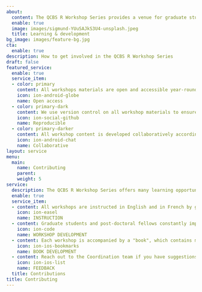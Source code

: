 ```yaml
---
about:
  content: The QCBS R Workshop Series provides a venue for graduate students and postdoctoral fellows to improve their teaching and learning abilities through the instruction and the development of statistical and programming workshops. We immensely value the contributions provided to the series, and we rely on the QCBS community's engagement to constantly improve our workshops. To encourage community contributions, we keep our workshops openly accessible, reproducible, and encourage collaboration between contributors. <br><br><b>The QCBS offers <a href = "https://qcbs.ca/student-grants/learning-development-award-leada">Learning and Development Awards (LeaDA)</a> to support graduates student and post-doctoral QCBS members who instruct or develop workshops.</b> We also welcome voluntary community feedback to keep the workshops up to date and as helpful as possible!
  enable: true
  image: images/sigmund-YUuSAJkS3U4-unsplash.jpeg
  title: Learning & development
bg_image: images/feature-bg.jpg
cta:
  enable: true
description: How to get involved in the QCBS R Workshop Series
draft: false
featured_service:
  enable: true
  service_item:
  - color: primary
    content: All workshops materials are open and accessible year-round
    icon: ion-android-globe
    name: Open access
  - color: primary-dark
    content: We use version control on all workshop materials to ensure reproducibility
    icon: ion-social-github
    name: Reproducible
  - color: primary-darker
    content: All workshop content is developed collaboratively according to community feedback
    icon: ion-android-chat
    name: Collaborative
layout: service
menu:
  main:
    name: Contributing
    parent:
    weight: 5
service:
  description: The QCBS R Workshop Series offers many learning opportunities for any graduate student or post-doctoral fellow in the QCBS community. Whether you are interested in practising your teaching abilities, improving your technical skills, or working collaboratively with a broad network of graduate students and post-doctoral fellows, there is <b>always</b> room for contributions. <br><br><b>The QCBS offers <a href = "https://qcbs.ca/student-grants/learning-development-award-leada">Learning and Development Awards (LeaDA)</a> to support graduates student and post-doctoral QCBS members who instruct or develop workshops.</b> We also welcome voluntary community feedback to keep the workshops up to date and as helpful as possible!<br>
  enable: true
  service_item:
  - content: All workshops are instructed in English and in French by graduate students and post-doctoral fellows looking to practice their teaching abilities. Instructors receive a <b><a href = "https://qcbs.ca/student-grants/learning-development-award-leada">Learning and Development Award (LeaDA)</a></b>.
    icon: ion-easel
    name: INSTRUCTION
  - content: Graduate students and post-doctoral fellows constantly improve our presentations, which are all written in RMarkdown and hosted on our GitHub. Presentation developers receive a <b><a href = "https://qcbs.ca/student-grants/learning-development-award-leada">Learning and Development Award (LeaDA)</a></b>.
    icon: ion-code
    name: WORKSHOP DEVELOPMENT
  - content: Each workshop is accompanied by a "book", which contains more explanations and code you can play with on your own time. Book developers receive a <b><a href = "https://qcbs.ca/student-grants/learning-development-award-leada">Learning and Development Award (LeaDA)</a></b>.
    icon: ion-ios-bookmarks
    name: BOOK DEVELOPMENT
  - content: Reach out to the Coordination team if you have suggestions, comments, or questions about the QCBS R Workshop Series. If you would like to flag specific issues in a workshop (typos, errors, clarifications), please open an issue on our <a href = "https://github.com/QCBSRworkshops">GitHub</a> to let us know!
    icon: ion-ios-list
    name: FEEDBACK
  title: Contributions
title: Contributing
---
```

